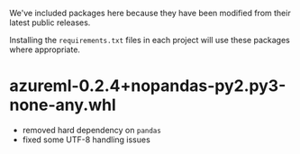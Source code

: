 We've included packages here because they have been modified from their
latest public releases.

Installing the `requirements.txt` files in each project will use these
packages where appropriate.

azureml-0.2.4+nopandas-py2.py3-none-any.whl
===========================================
* removed hard dependency on `pandas`
* fixed some UTF-8 handling issues

